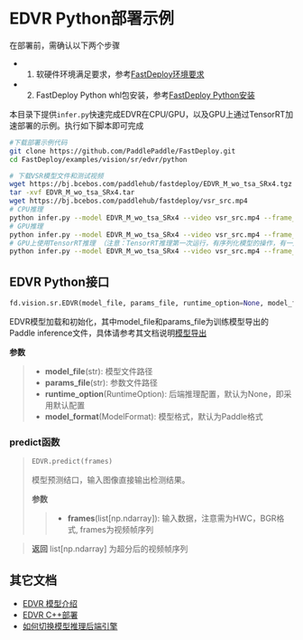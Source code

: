 # EDVR Python部署示例

在部署前，需确认以下两个步骤

- 1. 软硬件环境满足要求，参考[FastDeploy环境要求](../../../../../docs/cn/build_and_install/download_prebuilt_libraries.md)  
- 2. FastDeploy Python whl包安装，参考[FastDeploy Python安装](../../../../../docs/cn/build_and_install/download_prebuilt_libraries.md)

本目录下提供`infer.py`快速完成EDVR在CPU/GPU，以及GPU上通过TensorRT加速部署的示例。执行如下脚本即可完成

```bash
#下载部署示例代码
git clone https://github.com/PaddlePaddle/FastDeploy.git
cd FastDeploy/examples/vision/sr/edvr/python

# 下载VSR模型文件和测试视频
wget https://bj.bcebos.com/paddlehub/fastdeploy/EDVR_M_wo_tsa_SRx4.tgz
tar -xvf EDVR_M_wo_tsa_SRx4.tar
wget https://bj.bcebos.com/paddlehub/fastdeploy/vsr_src.mp4
# CPU推理
python infer.py --model EDVR_M_wo_tsa_SRx4 --video vsr_src.mp4 --frame_num 5 --device cpu
# GPU推理
python infer.py --model EDVR_M_wo_tsa_SRx4 --video vsr_src.mp4 --frame_num 5 --device gpu
# GPU上使用TensorRT推理 （注意：TensorRT推理第一次运行，有序列化模型的操作，有一定耗时，需要耐心等待）
python infer.py --model EDVR_M_wo_tsa_SRx4 --video vsr_src.mp4 --frame_num 5 --device gpu --use_trt True
```

## EDVR Python接口

```python
fd.vision.sr.EDVR(model_file, params_file, runtime_option=None, model_format=ModelFormat.PADDLE)
```

EDVR模型加载和初始化，其中model_file和params_file为训练模型导出的Paddle inference文件，具体请参考其文档说明[模型导出](https://github.com/PaddlePaddle/PaddleGAN/blob/develop/docs/zh_CN/tutorials/video_super_resolution.md)

**参数**

> * **model_file**(str): 模型文件路径
> * **params_file**(str): 参数文件路径
> * **runtime_option**(RuntimeOption): 后端推理配置，默认为None，即采用默认配置
> * **model_format**(ModelFormat): 模型格式，默认为Paddle格式

### predict函数

> ```python
> EDVR.predict(frames)
> ```
>
> 模型预测结口，输入图像直接输出检测结果。
>
> **参数**
>
> > * **frames**(list[np.ndarray]): 输入数据，注意需为HWC，BGR格式, frames为视频帧序列

> **返回** list[np.ndarray] 为超分后的视频帧序列


## 其它文档

- [EDVR 模型介绍](..)
- [EDVR C++部署](../cpp)
- [如何切换模型推理后端引擎](../../../../../docs/cn/faq/how_to_change_backend.md)
